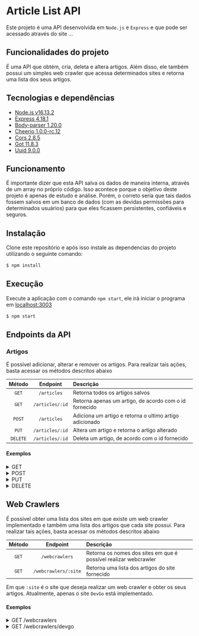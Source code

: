 # Article List API

Este projeto é uma API desenvolvida em `Node.js` e `Express` e que pode ser acessado através do site ...

## Funcionalidades do projeto

É uma API que obtém, cria, deleta e altera artigos. Além disso, ele também possui um simples web crawler que acessa determinados sites e retorna uma lista dos seus artigos.

## Tecnologias e dependências

-   [Node.js v16.13.2](https://nodejs.org/en/)
-   [Express 4.18.1](https://expressjs.com/pt-br/)
-   [Body-parser 1.20.0](https://www.npmjs.com/package/body-parser)
-   [Cheerio 1.0.0-rc.12](https://cheerio.js.org)
-   [Cors 2.8.5](https://www.npmjs.com/package/cors)
-   [Got 11.8.3](https://www.npmjs.com/package/got)
-   [Uuid 9.0.0](https://www.npmjs.com/package/uuid)

## Funcionamento

É importante dizer que esta API salva os dados de maneira interna, através de um array no próprio código. Isso acontece porque o objetivo deste projeto é apenas de estudo e análise. Porém, o correto seria que tais dados fossem salvos em um banco de dados (com as devidas permissões para determinados usuários) para que eles ficassem persistentes, confiáveis e seguros.

## Instalação

Clone este repositório e após isso instale as dependencias do projeto utilizando o seguinte comando:

```sh
$ npm install
```

## Execução

Execute a aplicação com o comando `npm start`, ele irá iniciar o programa em [localhost:3003](http://localhost:3003)

```sh
$ npm start
```

## Endpoints da API

### Artigos

É possível adicionar, alterar e remover os artigos. Para realizar tais ações, basta acessar os métodos descritos abaixo

|  Método  |    Endpoint     | Descrição                                               |
| :------: | :-------------: | :------------------------------------------------------ |
|  `GET`   |   `/articles`   | Retorna todos os artigos salvos                         |
|  `GET`   | `/articles/:id` | Retorna apenas um artigo, de acordo com o id fornecido  |
|  `POST`  |   `/articles`   | Adiciona um artigo e retorna o ultimo artigo adicionado |
|  `PUT`   | `/articles/:id` | Altera um artigo e retorna o artigo alterado            |
| `DELETE` | `/articles/:id` | Deleta um artigo, de acordo com o id fornecido          |

#### Exemplos

<details>
  <summary>GET</summary>
  
  - Request
  
  ```
  localhost:3003/articles ou https://article-list-api.herokuapp.com/articles
  ```
  - Response
  ```
  [
    {
      "id":"d6e17e23-010b-4177-b519-7a87a5d1876f",
      "titulo":"O que são testes automatizados",
      "link":"https://devgo.com.br/o-que-sao-testes-automatizados",
      "data":"2022-09-18T21:52:55.108Z"
    }
  ]
  ```
</details>

<details>
  <summary>POST</summary>
  
  - Request
  
  Para realizar um POST, utilize um software como o [Postman](https://www.postman.com) e observe a imagem abaixo:

![post](readme_images/post.png "post")

Atenção para o fato de que no Body o formato a ser usado é o `x-www-form-urlencoded` e de que os atributos `titulo` e `link` são obrigatórios.

O URL pode ser um dos dois:

```
localhost:3003/articles:id ou https://article-list-api.herokuapp.com/articles
```

-   Response

```
{
    "id": "0ed15894-59b5-4857-8730-287b522cebc7",
    "titulo": "Um novo artigo",
    "link": "https://example.com",
    "data": "2022-09-24T21:47:20.018Z"
}
```

</details>

<details>
  <summary>PUT</summary>
  
  - Request
  
  Para realizar um PUT, utilize um software como o [Postman](https://www.postman.com) e observe a imagem abaixo:

![post](readme_images/put.png "post")

Atenção para o fato de que no Body o formato a ser usado é o `x-www-form-urlencoded`

O URL pode ser um dos dois:

```
localhost:3003/articles/:id ou https://article-list-api.herokuapp.com/articles/:id
```

Em que o `:id` é o id do artigo a ser modificado

-   Response

```
{
    "id": "0ed15894-59b5-4857-8730-287b522cebc7",
    "titulo": "Um novo artigo parte 2",
    "link": "https://example2.com",
    "data": "2022-09-24T21:47:20.018Z"
}
```

</details>

<details>
  <summary>DELETE</summary>
  
  - Request
  
  Para realizar um DELETE, utilize um software como o [Postman](https://www.postman.com) e observe a imagem abaixo:

![post](readme_images/delete.png "post")

O URL pode ser um dos dois:

```
localhost:3003/articles/:id ou https://article-list-api.herokuapp.com/articles/:id
```

Em que o `:id` é o id do artigo a ser deletado

-   Response

```
The article was sucessfully deleted
```

</details>

## Web Crawlers

É possível obter uma lista dos sites em que existe um web crawler implementado e também uma lista dos artigos que cada site possui. Para realizar tais ações, basta acessar os métodos descritos abaixo

| Método |       Endpoint       | Descrição                                                        |
| :----: | :------------------: | :--------------------------------------------------------------- |
| `GET`  |    `/webcrawlers`    | Retorna os nomes dos sites em que é possível realizar webcrawler |
| `GET`  | `/webcrawlers/:site` | Retorna uma lista dos artigos do site fornecido                  |

Em que `:site` é o site que deseja realizar um web crawler e obter os seus artigos. Atualmente, apenas o site `DevGo` está implementado.

#### Exemplos

<details>
  <summary>GET /webcrawlers</summary>
  
  - Request
  
  ```
  localhost:3003/webcrawlers ou https://article-list-api.herokuapp.com/webcrawlers
  ```
  - Response
  ```
  [
      {
          "nome": "DevGo"
      }
  ]
  ```
</details>

<details>
  <summary>GET /webcrawlers/devgo</summary>
  
  - Request
  
  ```
  localhost:3003/webcrawlers/devgo ou https://article-list-api.herokuapp.com/webcrawlers/devgo
  ```
  - Response
  ```
  [
      {
          "titulo": "O que são testes automatizados",
          "link": "https://devgo.com.br/o-que-sao-testes-automatizados"
      },
      {
          "titulo": "Como fazemos o Gitflow",
          "link": "https://devgo.com.br/como-fazemos-o-gitflow"
      },
      {
          "titulo": "O que é Atomic Design",
          "link": "https://devgo.com.br/o-que-e-atomic-design"
      },
      .
      .
      .
  ]
  ```
</details>

